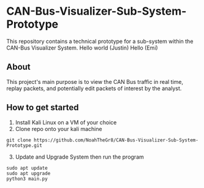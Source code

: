 # CAN-Bus-Visualizer-Sub-System-Prototype
This repository contains a technical prototype for a sub-system within the CAN-Bus Visualizer System. 
Hello world (Justin)
Hello (Emi)

## About
This project's main purpose is to view the CAN Bus traffic in real time, replay packets, and potentially edit packets of interest by the analyst. 

## How to get started
1. Install Kali Linux on a VM of your choice 
2. Clone repo onto your kali machine
 ```
 git clone https://github.com/NoahTheGr8/CAN-Bus-Visualizer-Sub-System-Prototype.git
 ```
3. Update and Upgrade System then run the program
```
sudo apt update
sudo apt upgrade
python3 main.py
```

